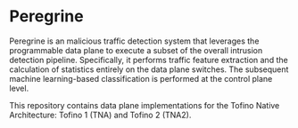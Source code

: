 # Peregrine

Peregrine is an malicious traffic detection system that leverages the programmable data plane to execute a subset of the overall intrusion detection pipeline.
Specifically, it performs traffic feature extraction and the calculation of statistics entirely on the data plane switches.
The subsequent machine learning-based classification is performed at the control plane level.

This repository contains data plane implementations for the Tofino Native Architecture: Tofino 1 (TNA) and Tofino 2 (TNA2).
